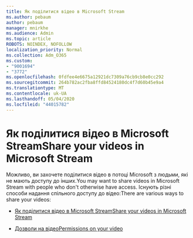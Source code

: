 ```yaml
---
title: Як поділитися відео в Microsoft Stream
ms.author: pebaum
author: pebaum
manager: mnirkhe
ms.audience: Admin
ms.topic: article
ROBOTS: NOINDEX, NOFOLLOW
localization_priority: Normal
ms.collection: Adm_O365
ms.custom:
- "9001694"
- "3772"
ms.openlocfilehash: 0fdfee4e6675a12921dc7309a76cb9cb8e0cc292
ms.sourcegitcommit: 264b782ac2fba8ffd84524180dc4f7d60b45e9a4
ms.translationtype: MT
ms.contentlocale: uk-UA
ms.lasthandoff: 05/04/2020
ms.locfileid: "44015782"
---
```

# <a name="share-your-videos-in-microsoft-stream"></a><span data-ttu-id="3fe86-102">Як поділитися відео в Microsoft Stream</span><span class="sxs-lookup"><span data-stu-id="3fe86-102">Share your videos in Microsoft Stream</span></span>

<span data-ttu-id="3fe86-103">Можливо, ви захочете поділитися відео в потоці Microsoft з людьми, які не мають доступу до інших.</span><span class="sxs-lookup"><span data-stu-id="3fe86-103">You may want to share videos in Microsoft Stream with people who don't otherwise have access.</span></span> <span data-ttu-id="3fe86-104">Існують різні способи надання спільного доступу до відео:</span><span class="sxs-lookup"><span data-stu-id="3fe86-104">There are various ways to share your videos:</span></span>

- [<span data-ttu-id="3fe86-105">Як поділитися відео в Microsoft Stream</span><span class="sxs-lookup"><span data-stu-id="3fe86-105">Share your videos in Microsoft Stream</span></span>](https://docs.microsoft.com/stream/portal-share-video)

- [<span data-ttu-id="3fe86-106">Дозволи на відео</span><span class="sxs-lookup"><span data-stu-id="3fe86-106">Permissions on your video</span></span>](https://docs.microsoft.com/stream/portal-share-video#permissions-on-your-video)
